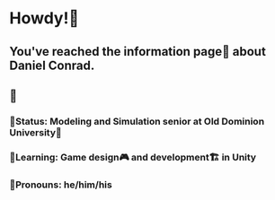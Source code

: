 # Howdy!🤠

## You've reached the information page📰 about Daniel Conrad.

## 📌
### 🚨Status: Modeling and Simulation senior at Old Dominion University🏫
### 🌱Learning: Game design🎮 and development🏗️ in Unity
### 🧔Pronouns: he/him/his

<!--
**MapleSapphire/MapleSapphire** is a ✨ _special_ ✨ repository because its `README.md` (this file) appears on your GitHub profile.

Here are some ideas to get you started:

- 🔭 I’m currently working on ...
- 🌱 I’m currently learning ...
- 👯 I’m looking to collaborate on ...
- 🤔 I’m looking for help with ...
- 💬 Ask me about ...
- 📫 How to reach me: ...
- 😄 Pronouns: ...
- ⚡ Fun fact: ...
-->
